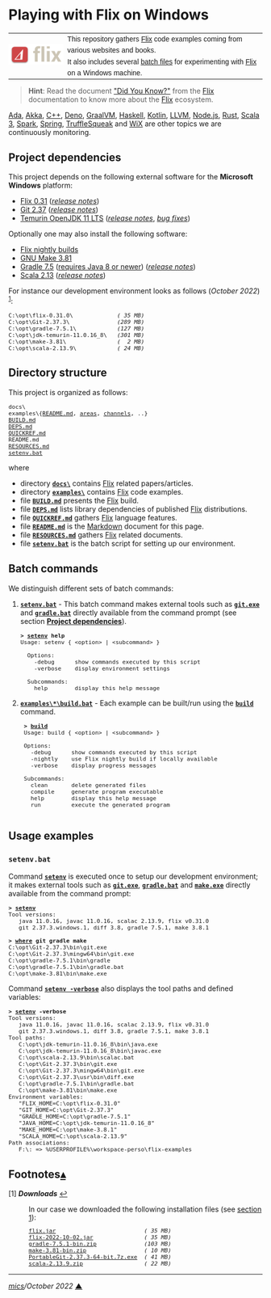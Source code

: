 # <span id="top">Playing with Flix on Windows</span>

<table style="font-family:Helvetica,Arial;font-size:14px;line-height:1.6;">
  <tr>
  <td style="border:0;padding:0 8px 0 0;min-width:25%;"><a href="https://flix.dev/" rel="external"><img src="./docs/images/flix-logo.png" width="160" alt="Flix project"/></a></td>
  <td style="border:0;padding:0;vertical-align:text-top;">This repository gathers <a href="https://flix.dev/" rel="external">Flix</a> code examples coming from various websites and books.<br/>
  It also includes several <a href="https://en.wikibooks.org/wiki/Windows_Batch_Scripting" rel="external">batch files</a> for experimenting with <a href="https://flix.dev/" rel="external">Flix</a> on a Windows machine.
  </td>
  </tr>
</table>

> **Hint**: Read the document <a href="https://github.com/flix/flix/blob/master/docs/DIDYOUKNOW.md">"Did You Know?"</a> from the <a href="https://flix.dev/" rel="external">Flix</a> documentation to know more about the <a href="https://flix.dev/" rel="external">Flix</a> ecosystem.

[Ada][ada_examples], [Akka][akka_examples], [C++][cpp_examples], [Deno][deno_examples], [GraalVM][graalvm_examples], [Haskell][haskell_examples], [Kotlin][kotlin_examples], [LLVM][llvm_examples], [Node.js][nodejs_examples], [Rust][rust_examples], [Scala 3][scala3_examples], [Spark][spark_examples], [Spring][spring_examples], [TruffleSqueak][trufflesqueak_examples] and [WiX][wix_examples] are other topics we are continuously monitoring.

## <span id="proj_deps">Project dependencies</span>

This project depends on the following external software for the **Microsoft Windows** platform:

- [Flix 0.31][flix_downloads] ([*release notes*][flix_relnotes])
- [Git 2.37][git_downloads] ([*release notes*][git_relnotes])
- [Temurin OpenJDK 11 LTS][temurin_opendjk11] ([*release notes*][temurin_opendjk11_relnotes], [*bug fixes*][temurin_opendjk11_bugfixes])

Optionally one may also install the following software:

- [Flix nightly builds](https://flix.dev/nightly/)
- [GNU Make 3.81][make_install]
- [Gradle 7.5][gradle_install] ([requires Java 8 or newer][gradle_compatibility]) ([*release notes*][gradle_relnotes])
- [Scala 2.13][scala_download] ([*release notes*][scala_relnotes])

For instance our development environment looks as follows (*October 2022*) <sup id="anchor_01">[1](#footnote_01)</sup>:

<pre style="font-size:80%;">
C:\opt\flix-0.31.0\             <i>( 35 MB)</i>
C:\opt\Git-2.37.3\              <i>(289 MB)</i>
C:\opt\gradle-7.5.1\            <i>(127 MB)</i>
C:\opt\jdk-temurin-11.0.16_8\   <i>(301 MB)</i>
C:\opt\make-3.81\               <i>(  2 MB)</i>
C:\opt\scala-2.13.9\            <i>( 24 MB)</i>
</pre>

## <span id="structure">Directory structure</span>

This project is organized as follows:

<pre style="font-size:80%;">
docs\
examples\{<a href="./examples/README.md">README.md</a>, <a href="./examples/areas/">areas</a>, <a href="./examples/channels/">channels</a>, ..}
<a href="BUILD.md">BUILD.md</a>
<a href="DEPS.md">DEPS.md</a>
<a href="QUICKREF.md">QUICKREF.md</a>
README.md
<a href="RESOURCES.md">RESOURCES.md</a>
<a href="setenv.bat">setenv.bat</a>
</pre>

where

- directory [**`docs\`**](docs/) contains [Flix] related papers/articles.
- directory [**`examples\`**](examples/) contains [Flix] code examples.
- file [**`BUILD.md`**](BUILD.md) presents the [Flix] build.
- file [**`DEPS.md`**](DEPS.md) lists library dependencies of published [Flix] distributions.
- file [**`QUICKREF.md`**](QUICKREF.md) gathers [Flix] language features.
- file [**`README.md`**](README.md) is the [Markdown][github_markdown] document for this page.
- file [**`RESOURCES.md`**](RESOURCES.md) gathers [Flix] related documents.
- file [**`setenv.bat`**](setenv.bat) is the batch script for setting up our environment.

## <span id="commands">Batch commands</span>

We distinguish different sets of batch commands:

1. [**`setenv.bat`**](setenv.bat) - This batch command makes external tools such as [**`git.exe`**][git_userguide] and [**`gradle.bat`**][gradle_cli] directly available from the command prompt (see section [**Project dependencies**](#proj_deps)).

   <pre style="font-size:80%;">
   <b>&gt; <a href="./setenv.bat">setenv</a> help</b>
   Usage: setenv { &lt;option&gt; | &lt;subcommand&gt; }
   &nbsp;
     Options:
       -debug      show commands executed by this script
       -verbose    display environment settings
   &nbsp;
     Subcommands:
       help        display this help message
   </pre>

2. [**`examples\*\build.bat`**](examples/areas/build.bat) - Each example can be built/run using the [**`build`**](examples/areas/build.bat) command.<br/>

    <pre style="font-size:80%;">
    <b>&gt; <a href="examples/Factorial/build.bat">build</a></b>
    Usage: build { &lt;option&gt; | &lt;subcommand&gt; }
    &nbsp;
    Options:
      -debug      show commands executed by this script
      -nightly    use Flix nightly build if locally available
      -verbose    display progress messages
    &nbsp;
    Subcommands:
      clean       delete generated files
      compile     generate program executable
      help        display this help message
      run         execute the generated program
    </pre>

## <span id="usage">Usage examples</span>

### `setenv.bat`

Command [**`setenv`**](setenv.bat) is executed once to setup our development environment; it makes external tools such as [**`git.exe`**][git_userguide], [**`gradle.bat`**][gradle_cli] and [**`make.exe`**][make_cli] directly available from the command prompt:

<pre style="font-size:80%;">
<b>&gt; <a href="setenv.bat">setenv</a></b>
Tool versions:
   java 11.0.16, javac 11.0.16, scalac 2.13.9, flix v0.31.0
   git 2.37.3.windows.1, diff 3.8, gradle 7.5.1, make 3.8.1

<b>&gt; <a href="https://docs.microsoft.com/en-us/windows-server/administration/windows-commands/where_1">where</a> git gradle make</b>
C:\opt\Git-2.37.3\bin\git.exe
C:\opt\Git-2.37.3\mingw64\bin\git.exe
C:\opt\gradle-7.5.1\bin\gradle
C:\opt\gradle-7.5.1\bin\gradle.bat
C:\opt\make-3.81\bin\make.exe
</pre>

Command [**`setenv -verbose`**](setenv.bat) also displays the tool paths and defined variables:

<pre style="font-size:80%;">
<b>&gt; <a href="setenv.bat">setenv</a> -verbose</b>
Tool versions:
   java 11.0.16, javac 11.0.16, scalac 2.13.9, flix v0.31.0
   git 2.37.3.windows.1, diff 3.8, gradle 7.5.1, make 3.8.1
Tool paths:
   C:\opt\jdk-temurin-11.0.16_8\bin\java.exe
   C:\opt\jdk-temurin-11.0.16_8\bin\javac.exe
   C:\opt\scala-2.13.9\bin\scalac.bat
   C:\opt\Git-2.37.3\bin\git.exe
   C:\opt\Git-2.37.3\mingw64\bin\git.exe
   C:\opt\Git-2.37.3\usr\bin\diff.exe
   C:\opt\gradle-7.5.1\bin\gradle.bat
   C:\opt\make-3.81\bin\make.exe
Environment variables:
   "FLIX_HOME=C:\opt\flix-0.31.0"
   "GIT_HOME=C:\opt\Git-2.37.3"
   "GRADLE_HOME=C:\opt\gradle-7.5.1"
   "JAVA_HOME=C:\opt\jdk-temurin-11.0.16_8"
   "MAKE_HOME=C:\opt\make-3.8.1"
   "SCALA_HOME=C:\opt\scala-2.13.9"
Path associations:
   F:\: => %USERPROFILE%\workspace-perso\flix-examples
</pre>

<!--=======================================================================-->

## <span id="footnotes">Footnotes</span>[**&#x25B4;**](#top)

<span id="footnote_01">[1]</span> ***Downloads*** [↩](#anchor_01)

<dl><dd>
In our case we downloaded the following installation files (see <a href="#proj_deps">section 1</a>):
</dd>
<dd>
<pre style="font-size:80%;">
<a href="https://github.com/flix/flix/releases/" rel="external">flix.jar</a>                          <i>( 35 MB)</i>
<a href="https://flix.dev/nightly/" rel="external">flix-2022-10-02.jar</a>               <i>( 35 MB)</i>
<a href="https://gradle.org/install/">gradle-7.5.1-bin.zip</a>              <i>(103 MB)</i>
<a href="https://sourceforge.net/projects/gnuwin32/files/make/3.81/">make-3.81-bin.zip</a>                 <i>( 10 MB)</i>
<a href="https://git-scm.com/download/win" rel="external">PortableGit-2.37.3-64-bit.7z.exe</a>  <i>( 41 MB)</i>
<a href="https://www.scala-lang.org/files/archive/">scala-2.13.9.zip</a>                  <i>( 22 MB)</i>
</pre>
</dd></dl>

***

*[mics](https://lampwww.epfl.ch/~michelou/)/October 2022* [**&#9650;**](#top)
<span id="bottom">&nbsp;</span>

<!-- link refs -->

[ada_examples]: https://github.com/michelou/ada-examples
[akka_examples]: https://github.com/michelou/akka-examples
[cpp_examples]: https://github.com/michelou/cpp-examples
[deno_examples]: https://github.com/michelou/deno-examples
[diff_cli]: https://www.gnu.org/software/diffutils/manual/html_node/Invoking-diff.html
[git_cli]: https://git-scm.com/docs/git
[git_downloads]: https://git-scm.com/download/win
[git_exe]: https://git-scm.com/docs/git
[git_relnotes]: https://raw.githubusercontent.com/git/git/master/Documentation/RelNotes/2.37.3.txt
[github_markdown]: https://github.github.com/gfm/
[git_userguide]: https://git-scm.com/docs/git
[flix]: https://flix.dev/
[flix_downloads]: https://github.com/flix/flix/releases/
[flix_relnotes]: https://github.com/flix/flix/releases/tag/v0.31.0
[graalvm_examples]: https://github.com/michelou/graalvm-examples
[gradle_cli]: https://docs.gradle.org/current/userguide/command_line_interface.html
[gradle_compatibility]: https://docs.gradle.org/current/release-notes.html#upgrade-instructions
[gradle_install]: https://gradle.org/install/
[gradle_relnotes]: https://docs.gradle.org/7.5.1/release-notes.html
[haskell_examples]: https://github.com/michelou/haskell-examples
[kotlin_examples]: https://github.com/michelou/kotlin-examples
[llvm_examples]: https://github.com/michelou/llvm-examples
[make_cli]: https://www.gnu.org/software/make/manual/make.html
[make_install]: https://sourceforge.net/projects/gnuwin32/files/make/3.81/
[nodejs_examples]: https://github.com/michelou/nodejs-examples
[rust_examples]: https://github.com/michelou/rust-examples
[scala_download]: https://www.scala-lang.org/download/2.13.9.html
[scala_relnotes]: https://github.com/scala/scala/releases/tag/v2.13.9
[scala3_examples]: https://github.com/michelou/dotty-examples
[spark_examples]: https://github.com/michelou/spark-examples
[spring_examples]: https://github.com/michelou/spring-examples
[temurin_opendjk11_bugfixes]: https://www.oracle.com/java/technologies/javase/11-0-16-bugfixes.html
[temurin_opendjk11_relnotes]: https://mail.openjdk.org/pipermail/jdk-updates-dev/2022-July/016017.html
[temurin_opendjk11]: https://adoptium.net/releases.html?variant=openjdk11&jvmVariant=hotspot
[trufflesqueak_examples]: https://github.com/michelou/trufflesqueak-examples
[wix_examples]: https://github.com/michelou/wix-examples
